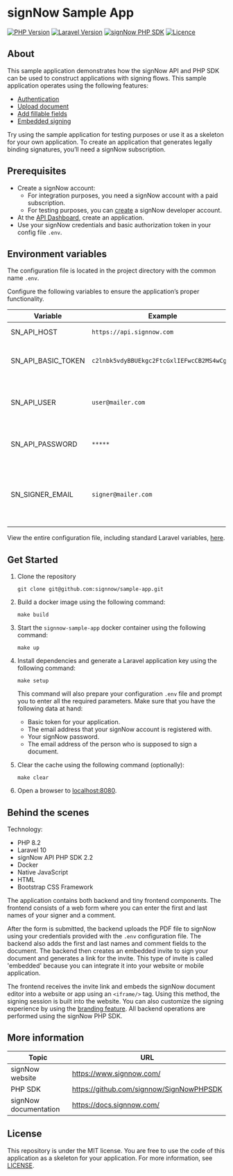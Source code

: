 # signNow Sample App

[![PHP Version](https://img.shields.io/badge/php->=8.2-blue)](https://php.net/)
[![Laravel Version](https://img.shields.io/badge/laravel-10-cyan)](https://laravel.com/)
[![signNow PHP SDK](https://img.shields.io/badge/signNow_SDK-2.2-light)](https://github.com/signnow/SignNowPHPSDK)
[![Licence](https://img.shields.io/badge/license-MIT-green)](./LICENSE)
## About

This sample application demonstrates how the signNow API and PHP SDK can be used to construct applications with signing flows. This sample application operates using the following features:

* [Authentication](https://docs.signnow.com/docs/signnow/j6jxdlizr86se-generate-access-token)
* [Upload document](https://docs.signnow.com/docs/signnow/i4216w3e1jv3p-upload-document)
* [Add fillable fields](https://docs.signnow.com/docs/signnow/xsttpdx7r60iw-edit-document)
* [Embedded signing](https://docs.signnow.com/docs/signnow/ldrvp38247013-create-embedded-signing-invite)

Try using the sample application for testing purposes or use it as a skeleton for your own application. To create an application that generates legally binding signatures, you’ll need a signNow subscription.

## Prerequisites

* Create a signNow account:
   * For integration purposes, you need a signNow account with a paid subscription.
   * For testing purposes, you can [create](https://www.signnow.com/developers) a signNow developer account.
* At the [API Dashboard](https://app.signnow.com/webapp/api-dashboard/keys), create an application.
* Use your signNow credentials and basic authorization token in your config file `.env`.

## Environment variables

The configuration file is located in the project directory with the common name `.env`.

Configure the following variables to ensure the application’s proper functionality.

| Variable           | Example                                    | Description                                                                                    |
|--------------------|--------------------------------------------|------------------------------------------------------------------------------------------------|
| SN_API_HOST        | `https://api.signnow.com`                  | signNow API host                                                                               |
| SN_API_BASIC_TOKEN | `c2lnbk5vdyBBUEkgc2FtcGxlIEFwcCB2MS4wCg==` | Find your basic token at the [API Dashboard](https://app.signnow.com/webapp/api-dashboard/keys). |
| SN_API_USER        | `user@mailer.com`                          | The email address of the document signer.                                |
| SN_API_PASSWORD    | `*****`                                    | Your signNow account password.                                                                 |
| SN_SIGNER_EMAIL    | `signer@mailer.com`                        | The email address of the person who is supposed to sign a document.                            |

View the entire configuration file, including standard Laravel variables, [here](./.env.example).

## Get Started
1. Clone the repository
   ```
   git clone git@github.com:signnow/sample-app.git
   ```

2. Build a docker image using the following command:
   
   ```
   make build
   ```

3. Start the `signnow-sample-app` docker container using the following command:

   ```
   make up
   ```

4. Install dependencies and generate a Laravel application key using the following command:

   ```
   make setup
   ```
   This command will also prepare your configuration `.env` file and prompt you to enter all the required parameters. Make sure that you have the following data at hand: 
   - Basic token for your application.
   - The email address that your signNow account is registered with.
   - Your signNow password.
   - The email address of the person who is supposed to sign a document.
5. Clear the cache using the following command (optionally):

   ```
   make clear
   ```
6. Open a browser to [localhost:8080](http://localhost:8080).

## Behind the scenes
Technology:
* PHP 8.2
* Laravel 10
* signNow API PHP SDK 2.2
* Docker
* Native JavaScript
* HTML
* Bootstrap CSS Framework

The application contains both backend and tiny frontend components. The frontend consists of a web form where you can enter the first and last names of your signer and a comment.

After the form is submitted, the backend uploads the PDF file to signNow using your credentials provided with the `.env` configuration file. The backend also adds the first and last names and comment fields to the document. The backend then creates an embedded invite to sign your document and generates a link for the invite. This type of invite is called 'embedded' because you can integrate it into your website or mobile application.

The frontend receives the invite link and embeds the signNow document editor into a website or app using an `<iframe/>` tag. Using this method, the signing session is built into the website. You can also customize the signing experience by using the [branding feature](https://docs.signnow.com/docs/signnow/branches/v1.2/guides-branding). All backend operations are performed using the signNow PHP SDK.

## More information

| Topic                 | URL                                        |
|-----------------------|--------------------------------------------|
| signNow website       | <https://www.signnow.com/>                 |
| PHP SDK               | <https://github.com/signnow/SignNowPHPSDK> |
| signNow documentation | <https://docs.signnow.com/>                |

## License

This repository is under the MIT license. You are free to use the code of this application as a skeleton for your application. For more information, see [LICENSE](./LICENSE).
